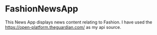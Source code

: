 # FashionNewsApp
This News App displays news content relating to Fashion. I have used the https://open-platform.theguardian.com/  as my api source.
